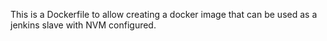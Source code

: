 This is a Dockerfile to allow creating a docker image that can be used as a jenkins slave with NVM configured.
